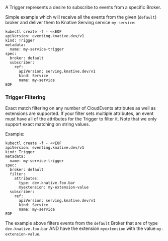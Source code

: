 A Trigger represents a desire to subscribe to events from a specific Broker.

Simple example which will receive all the events from the given (`default`) broker and
deliver them to Knative Serving service `my-service`:

```shell
kubectl create -f - <<EOF
apiVersion: eventing.knative.dev/v1
kind: Trigger
metadata:
  name: my-service-trigger
spec:
  broker: default
  subscriber:
    ref:
      apiVersion: serving.knative.dev/v1
      kind: Service
      name: my-service
EOF
```

### Trigger Filtering

Exact match filtering on any number of CloudEvents attributes as well as
extensions are supported. If your filter sets multiple attributes, an event must
have all of the attributes for the Trigger to filter it. Note that we only
support exact matching on string values.

Example:

```shell
kubectl create -f - <<EOF
apiVersion: eventing.knative.dev/v1
kind: Trigger
metadata:
  name: my-service-trigger
spec:
  broker: default
  filter:
    attributes:
      type: dev.knative.foo.bar
      myextension: my-extension-value
  subscriber:
    ref:
      apiVersion: serving.knative.dev/v1
      kind: Service
      name: my-service
EOF
```

The example above filters events from the `default` Broker that are of type
`dev.knative.foo.bar` AND have the extension `myextension` with the value
`my-extension-value`. 
